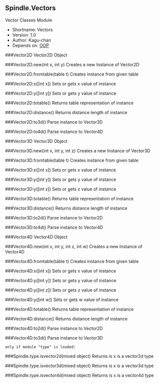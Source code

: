 Spindle.Vectors
---------------
Vector Classes Module

* Shortname: Vectors
* Version: 1.0
* Author: Kagu-chan
* Depends on: [OOP](../modules/oop.md)

###Vector2D
Vector2D Object

###Vector2D.new(int x, int y)
Creates a new Instance of Vector2D

###Vector2D.fromtable(table t)
Creates instance from given table

###Vector2D:x([int x])
Sets or gets x value of instance

###Vector2D:y([int y])
Sets or gets y value of instance

###Vector2D:totable()
Returns table representation of instance

###Vector2D:distance()
Returns distance length of instance

###Vector2D:to3d()
Parse instance to Vector3D

###Vector2D:to4d()
Parse instance to Vector4D

###Vector3D
Vector3D Object

###Vector3D.new(int x, int y, int z)
Creates a new Instance of Vector3D

###Vector3D.fromtable(table t)
Creates instance from given table

###Vector3D:x([int x])
Sets or gets x value of instance

###Vector3D:y([int y])
Sets or gets y value of instance

###Vector3D:y([int z])
Sets or gets z value of instance

###Vector3D:totable()
Returns table representation of instance

###Vector3D:distance()
Returns distance length of instance

###Vector3D:to2d()
Parse instance to Vector2D

###Vector3D:to4d()
Parse instance to Vector4D

###Vector4D
Vector4D Object

###Vector4D.new(int x, int y, int z, int w)
Creates a new Instance of Vector4D

###Vector4D.fromtable(table t)
Creates instance from given table

###Vector4D:x([int x])
Sets or gets x value of instance

###Vector4D:y([int y])
Sets or gets y value of instance

###Vector4D:y([int z])
Sets or gets z value of instance

###Vector4D:y([int w])
Sets or gets w value of instance

###Vector4D:totable()
Returns table representation of instance

###Vector4D:distance()
Returns distance length of instance

###Vector4D:to2d()
Parse instance to Vector2D

###Vector4D:to3d()
Parse instance to Vector3D


`only if module "type" is loaded:`

###Spindle.type.isvector2d(mixed object)
Returns is x is a vector2d type

###Spindle.type.isvector3d(mixed object)
Returns is x is a vector3d type

###Spindle.type.isvector4d(mixed object)
Returns is x is a vector4d type
